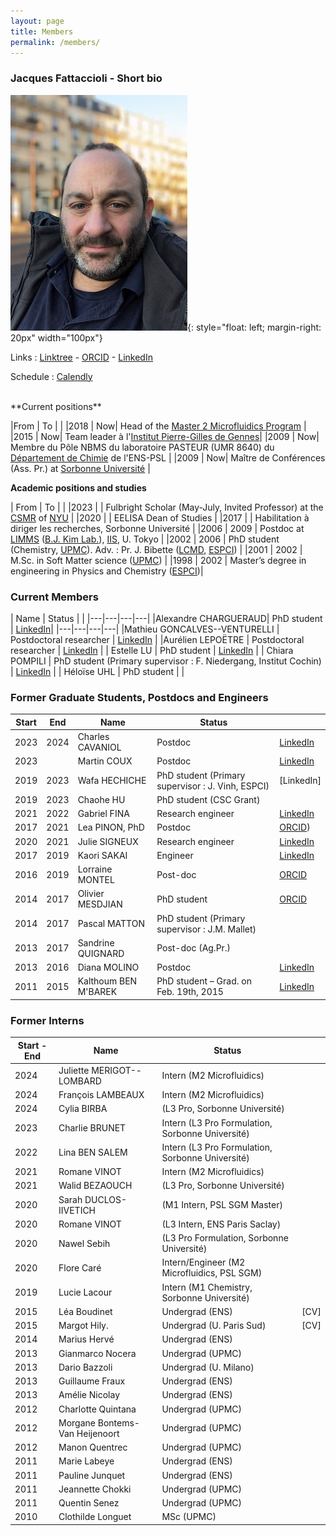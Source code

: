 ```yaml
---
layout: page
title: Members
permalink: /members/
---
```


### Jacques Fattaccioli - Short bio

![image](/assets/images/Face_Jacques.jpg){: style="float: left; margin-right: 20px" width="100px"}

Links : [Linktree](https://linktr.ee/fattaccioli) - [ORCID](https://orcid.org/0000-0002-0095-2576) - [LinkedIn](https://www.linkedin.com/in/jacquesfattaccioli/)

Schedule : [Calendly](https://calendly.com/fattaccioli/30min)

<br>
**Current positions**

|From | To | |
|2018 | Now| Head of the [Master 2 Microfluidics Program](https://microfluidics-master.fr/) |
|2015 | Now| Team leader à l'[Institut Pierre-Gilles de Gennes](http://www.institut-pgg.fr)|
|2009 | Now| Membre du Pôle NBMS du laboratoire PASTEUR (UMR 8640) du <br>[Département de Chimie](http://www.chimie.ens.psl.eu) de l'ENS-PSL |
|2009 | Now| Maître de Conférences (Ass. Pr.) at [Sorbonne Université](http://www.sorbonne-universite.fr/) |

**Academic positions and studies**

| From | To | |
|2023 | | Fulbright Scholar (May-July, Invited Professor) at the [CSMR](https://as.nyu.edu/research-centers/csmr.html) of [NYU](http://www.nyu.edu) |
|2020 | | EELISA Dean of Studies |
|2017 | | Habilitation à diriger les recherches, Sorbonne Université  |
|2006 | 2009 | Postdoc at [LIMMS](http://limmshp.iis.u-tokyo.ac.jp/) ([B.J. Kim Lab.](http://www.kimlab.iis.u-tokyo.ac.jp/english/index.html)), [IIS](http://iis.u-tokyo.ac.jp/), U. Tokyo |
|2002 | 2006 | PhD student (Chemistry, [UPMC](http://www.upmc.fr/)). Adv. : Pr. J. Bibette ([LCMD](https://www.lcmd.espci.fr/), [ESPCI](http://www.espci.fr/)) |
|2001 | 2002 | M.Sc. in Soft Matter science ([UPMC](http://www.upmc.fr/)) |
|1998 | 2002 | Master’s degree in engineering in Physics and Chemistry ([ESPCI](http://www.espci.fr/))|

### Current Members

| Name | Status | |
|---|---|---|---|
|Alexandre CHARGUERAUD| PhD student  | [LinkedIn](https://www.linkedin.com/in/alexandre-chargueraud-1018721a5/)|
|---|---|---|---|
|Mathieu GONCALVES--VENTURELLI | Postdoctoral researcher | [LinkedIn](https://www.linkedin.com/in/mathieu-goncalves-venturelli/?originalSubdomain=fr) |
|Aurélien LEPOËTRE | Postdoctoral researcher | [LinkedIn](https://www.linkedin.com/in/aurelien-lepoetre-microfluidics/) |
| Estelle LU | PhD student |  [LinkedIn](https://www.linkedin.com/in/estelle-lu-099264201/) |
| Chiara POMPILI | PhD student (Primary supervisor : F. Niedergang, Institut Cochin) | [LinkedIn](https://www.linkedin.com/in/chiara-pompili-855320230/) |
| Héloïse UHL | PhD student |  |


### Former Graduate Students, Postdocs and Engineers

| Start | End | Name | Status | |
|---|---|---|---|---|
| 2023 | 2024 | Charles CAVANIOL | Postdoc | [LinkedIn](https://www.linkedin.com/in/charles-cavaniol-928268130/?originalSubdomain=fr/) |
| 2023 || Martin COUX | Postdoc | [LinkedIn](https://www.linkedin.com/in/martin-coux/) |
| 2019 | 2023 |  Wafa HECHICHE | PhD student (Primary supervisor : J. Vinh, ESPCI) | [LinkedIn] |
| 2019 | 2023 |  Chaohe HU | PhD student (CSC Grant)  ||
| 2021 | 2022 |  Gabriel FINA | Research engineer  | [LinkedIn](https://www.linkedin.com/in/gabriel-fina-566839201/) |
| 2017 | 2021 | Lea PINON, PhD | Postdoc | [ORCID](https://orcid.org/0000-0002-8645-071X))  |
| 2020 | 2021 |  Julie SIGNEUX| Research engineer  | [LinkedIn](https://www.linkedin.com/in/julie-signeux-74b32413a/?originalSubdomain=fr) |
| 2017 | 2019 |  Kaori SAKAI| Engineer  | [LinkedIn](https://www.linkedin.com/in/kaori-sakai-34298a46/) |
| 2016 | 2019 |  Lorraine MONTEL| Post-doc | [ORCID](https://orcid.org/0000-0003-0545-6413)  |
| 2014 | 2017 |  Olivier MESDJIAN | PhD student | [ORCID](https://orcid.org/0000-0003-4499-2040)|
| 2014 | 2017 |  Pascal MATTON| PhD student (Primary supervisor : J.M. Mallet)  ||
| 2013 | 2017 |  Sandrine QUIGNARD| Post-doc (Ag.Pr.)  ||
| 2013 | 2016 |  Diana MOLINO | Postdoc |[LinkedIn](https://www.linkedin.com/in/diana-molino-6122a995/?originalSubdomain=fr)  |
| 2011 | 2015 |  Kalthoum BEN M'BAREK | PhD student – Grad. on Feb. 19th, 2015 | [LinkedIn](https://www.linkedin.com/in/kalthoumbenmbarek/?originalSubdomain=fr)|

### Former Interns

| Start - End | Name | Status | |
|---|---|---|---|
| 2024 |  Juliette MERIGOT--LOMBARD | Intern (M2 Microfluidics)  ||
| 2024 |  François LAMBEAUX | Intern (M2 Microfluidics)  ||
| 2024 |  Cylia BIRBA | (L3 Pro, Sorbonne Université)  ||
| 2023 | Charlie BRUNET | Intern (L3 Pro Formulation, Sorbonne Université) ||
| 2022 |  Lina BEN SALEM | Intern (L3 Pro Formulation, Sorbonne Université)  ||
| 2021 |  Romane VINOT | Intern (M2 Microfluidics)  ||
| 2021 |  Walid BEZAOUCH |(L3 Pro, Sorbonne Université)  ||
| 2020 |  Sarah DUCLOS-IIVETICH | (M1 Intern, PSL SGM Master)  ||
| 2020 |  Romane VINOT |(L3 Intern, ENS Paris Saclay)  ||
| 2020 |  Nawel Sebih |(L3 Pro Formulation, Sorbonne Université)  ||
| 2020 |  Flore Caré| Intern/Engineer (M2 Microfluidics, PSL SGM)  ||
| 2019 |  Lucie Lacour| Intern (M1 Chemistry, Sorbonne Université)  ||
| 2015 |  Léa Boudinet | Undergrad (ENS) |[CV]  |
| 2015 |  Margot Hily. |Undergrad (U. Paris Sud) | [CV]  |
| 2014 | Marius Hervé |Undergrad (ENS) ||
| 2013 |  Gianmarco Nocera | Undergrad (UPMC)  ||
| 2013 | Dario Bazzoli | Undergrad (U. Milano)  ||
| 2013 |  Guillaume Fraux | Undergrad (ENS)  ||
| 2013 | Amélie Nicolay | Undergrad (ENS)  ||
| 2012 |  Charlotte Quintana | Undergrad (UPMC)  ||
| 2012 |  Morgane Bontems-Van Heijenoort | Undergrad (UPMC)  ||
| 2012 |  Manon Quentrec | Undergrad (UPMC)  ||
| 2011 |  Marie Labeye | Undergrad (ENS)  ||
| 2011 |  Pauline Junquet | Undergrad (ENS)  | |
| 2011 |  Jeannette Chokki | Undergrad (UPMC)  | |
| 2011 |  Quentin Senez | Undergrad (UPMC)  | |
| 2010 |  Clothilde Longuet | MSc (UPMC)  | |
